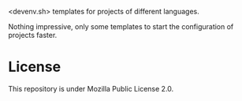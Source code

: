 <devenv.sh> templates for projects of different languages.

Nothing impressive, only some templates to start the configuration of projects
faster.

# License

This repository is under Mozilla Public License 2.0.
